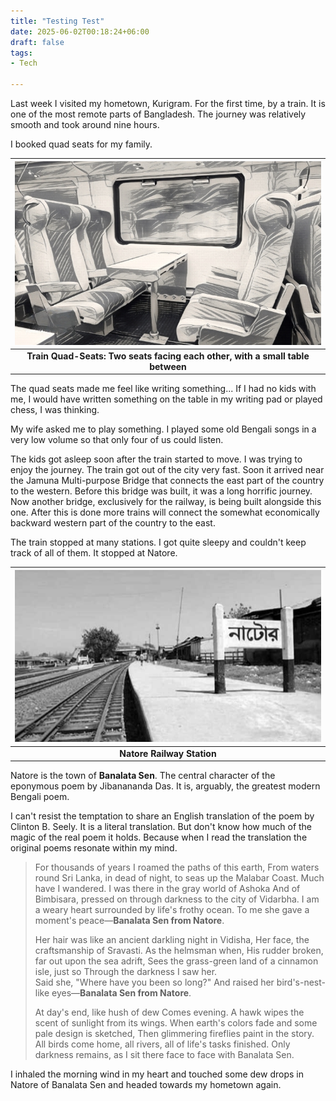 ```yaml
---
title: "Testing Test"
date: 2025-06-02T00:18:24+06:00
draft: false
tags:
- Tech

---
```




Last week I visited my hometown, Kurigram. For the first time, by a train. It is one of the most remote parts of Bangladesh. The journey was relatively smooth and took around nine hours. 

I booked quad seats for my family.



| ![Train Quad-Seats](/quad-seats.jpeg "Train Quad-Seats")                         |
|:--------------------------------------------------------------------------------:|
| <b>Train Quad-Seats: Two seats facing each other, with a small table between</b> |

The quad seats made me feel like writing something... If I had no kids with me, I would have written something on the table in my writing pad or played chess, I was thinking.

My wife asked me to play something. I played some old Bengali songs in a very low volume so that only four of us could listen.

The kids got asleep soon after the train started to move. I was trying to enjoy the journey. The train got out of the city very fast. Soon it arrived near the Jamuna Multi-purpose Bridge that connects the east part of the country to the western. Before this bridge was built, it was a long horrific journey. Now another bridge, exclusively for the railway, is being built alongside this one. After this is done more trains will connect the somewhat economically backward western part of the country to the east.

The train stopped at many stations. I got quite sleepy and couldn't keep track of all of them. It stopped at Natore.

| ![Natore Railway Station](/natore.jpg "Natore Railway Station") |
|:---------------------------------------------------------------:|
| <b>Natore Railway Station</b>                                   |

Natore is the town of **Banalata Sen**. The central character of the eponymous poem by Jibanananda Das. It is, arguably, the greatest modern Bengali poem. 

I can't resist the temptation to share an English translation of the poem by Clinton B. Seely. It is a literal translation. But don't know how much of the magic of the real poem it holds. Because when I read the translation the original poems resonate within my mind.

> For thousands of years I roamed the paths of this earth,    From
> waters round Sri Lanka, in dead of night, to seas up the Malabar
> Coast.    Much have I wandered.  I was there in the gray world of
> Ashoka   And of Bimbisara, pressed on through darkness to the city of
> Vidarbha.    I am a weary heart surrounded by life's frothy ocean. To
> me she gave a moment's peace—**Banalata Sen from Natore**.
> 
> Her hair was like an ancient darkling night in Vidisha, Her face, the
> craftsmanship of Sravasti.  As the helmsman when, His rudder broken,
> far out upon the sea adrift, Sees the grass-green land of a cinnamon
> isle, just so Through the darkness I saw her.  
> Said she, "Where have
> you been so long?"
> And raised her bird's-nest-like eyes—**Banalata Sen from Natore**.
> 
> At day's end, like hush of dew Comes evening.  A hawk wipes the scent
> of sunlight from its wings. When earth's colors fade and some pale
> design is sketched,    Then glimmering fireflies paint in the story. 
> All birds come home, all rivers, all of life's tasks finished.    Only
> darkness remains, as I sit there face to face with Banalata Sen.

I inhaled the morning wind in my heart and touched some dew drops in Natore of Banalata Sen and headed towards my hometown again.



